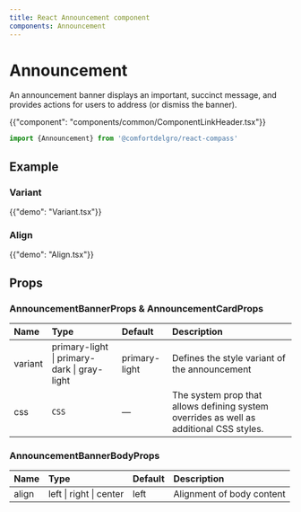 ```yaml
---
title: React Announcement component
components: Announcement
---
```


# Announcement

<p class="description">An announcement banner displays an important, succinct message, and provides actions for users to address (or dismiss the banner).</p>

{{"component": "components/common/ComponentLinkHeader.tsx"}}

```jsx
import {Announcement} from '@comfortdelgro/react-compass'
```

## Example

### Variant

{{"demo": "Variant.tsx"}}

### Align

{{"demo": "Align.tsx"}}
## Props

### AnnouncementBannerProps & AnnouncementCardProps

| Name    | Type                                        | Default       | Description                                                                             |
| :------ | :------------------------------------------ | :------------ | :-------------------------------------------------------------------------------------- |
| variant | primary-light \| primary-dark \| gray-light | primary-light | Defines the style variant of the announcement                                           |
| css     | `CSS`                                       | —             | The system prop that allows defining system overrides as well as additional CSS styles. |

### AnnouncementBannerBodyProps

| Name  | Type                    | Default | Description               |
| :---- | :---------------------- | :------ | :------------------------ |
| align | left \| right \| center | left    | Alignment of body content |
